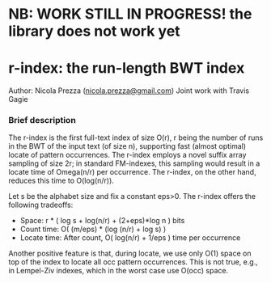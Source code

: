 # NB: WORK STILL IN PROGRESS! the library does not work yet

r-index: the run-length BWT index
===============
Author: Nicola Prezza (nicola.prezza@gmail.com)
Joint work with Travis Gagie

### Brief description

The r-index is the first full-text index of size O(r), r being the number of runs in the BWT of the input text (of size n), supporting fast (almost optimal) locate of pattern occurrences. The r-index employs a novel suffix array sampling of size 2r; in standard FM-indexes, this sampling would result in a locate time of Omega(n/r) per occurrence. The r-index, on the other hand, reduces this time to O(log(n/r)).

Let s be the alphabet size and fix a constant eps>0. The r-index offers the following tradeoffs:

- Space: r * ( log s + log(n/r) + (2+eps)*log n ) bits
- Count time: O( (m/eps) * (log (n/r) + log s) )
- Locate time: After count, O( log(n/r) + 1/eps ) time per occurrence 

Another positive feature is that, during locate, we use only O(1) space on top of the index to locate all occ pattern occurrences. This is not true, e.g., in Lempel-Ziv indexes, which in the worst case use O(occ) space. 






